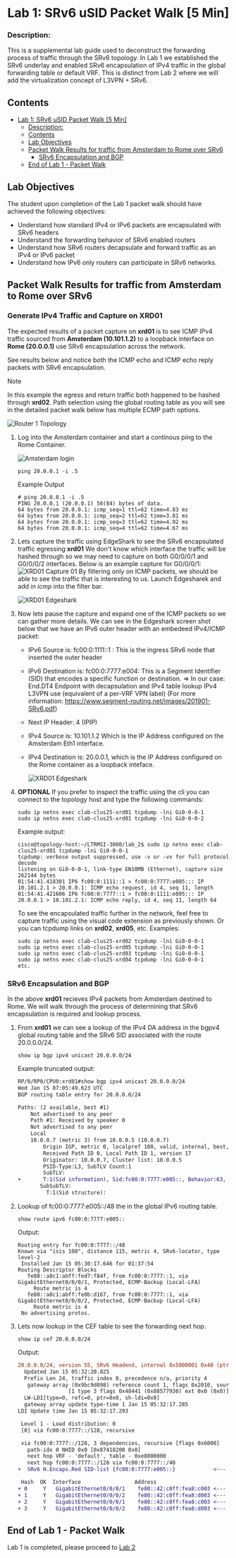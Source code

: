 

# Lab 1: SRv6 uSID Packet Walk [5 Min]

### Description: 
This is a supplemental lab guide used to deconstruct the forwarding process of traffic through the SRv6 topology. In Lab 1 we established the SRv6 underlay and enabled SRv6 encapsulation of IPv4 traffic in the global forwarding table or default VRF. This is distinct from Lab 2 where we will add the virtualization concept of L3VPN + SRv6.

## Contents
- [Lab 1: SRv6 uSID Packet Walk \[5 Min\]](#lab-1-srv6-usid-packet-walk-5-min)
    - [Description:](#description)
  - [Contents](#contents)
  - [Lab Objectives](#lab-objectives)
  - [Packet Walk Results for traffic from Amsterdam to Rome over SRv6](#packet-walk-results-for-traffic-from-amsterdam-to-rome-over-srv6)
    - [SRv6 Encapsulation and BGP](#srv6-encapsulation-and-bgp)
  - [End of Lab 1 - Packet Walk](#end-of-lab-1---packet-walk)
  

## Lab Objectives
The student upon completion of the Lab 1 packet walk should have achieved the following objectives:

* Understand how standard IPv4 or IPv6 packets are encapsulated with SRv6 headers
* Understand the forwarding behavior of SRv6 enabled routers
* Understand how SRv6 routers decapsulate and forward traffic as an IPv4 or IPv6 packet
* Understand how IPv6 only routers can participate in SRv6 networks.

## Packet Walk Results for traffic from Amsterdam to Rome over SRv6

### Generate IPv4 Traffic and Capture on XRD01
The expected results of a packet capture on **xrd01** is to see ICMP IPv4 traffic sourced from **Amsterdam (10.101.1.2)** to a loopback interface on **Rome (20.0.0.1)** use SRv6 encapsulation across the network.

See results below and notice both the ICMP echo and ICMP echo reply packets with SRv6 encapsulation. 
> [!NOTE]
>  In this example the egress and return traffic both happened to be hashed through **xrd02**.
>  Path selection using the global routing table as you will see in the detailed packet walk below
>  has multiple ECMP path options.

![Router 1 Topology](../topo_drawings/packet-walk-r1.png)



1. Log into the Amsterdam container and start a continous ping to the Rome Container.

   ![Amsterdam login](../topo_drawings/lab1-packet-walk-amsterdam.png)

   ```
   ping 20.0.0.1 -i .5
   ```

   Example Output
   ```
   # ping 20.0.0.1 -i .5
   PING 20.0.0.1 (20.0.0.1) 56(84) bytes of data.
   64 bytes from 20.0.0.1: icmp_seq=1 ttl=62 time=4.83 ms
   64 bytes from 20.0.0.1: icmp_seq=2 ttl=62 time=3.81 ms
   64 bytes from 20.0.0.1: icmp_seq=3 ttl=62 time=4.92 ms
   64 bytes from 20.0.0.1: icmp_seq=4 ttl=62 time=4.67 ms
   ```
2. Lets capture the traffic using EdgeShark to see the SRv6 encapsulated traffic egressing **xrd01**  We don't know which interface the traffic will be hashed through so we may need to capture on both G0/0/0/1 and G0/0/0/2 interfaces. Below is an example capture for G0/0/0/1:
   ![XRD01 Capture 01 ](../topo_drawings/lab1-packet-walk-capture-xrd01-1.png)
   By filtering only on ICMP packets, we should be able to see the traffic that is interesting to us.
   Launch Edgesharek and add in *icmp* into the filter bar.

   ![XRD01 Edgeshark ](../topo_drawings/lab1-packet-walk-capture-wireshark.png)
3. Now lets pause the capture and expand one of the ICMP packets so we can gather more details.
   We can see in the Edgeshark screen shot below that we have an IPv6 outer header with an embedeed IPv4/ICMP packet:
   - IPv6 Source is: fc00:0:1111::1 : This is the ingress SRv6 node that inserted the outer header
   - IPv6 Destination is: fc00:0:7777:e004: This is a Segment Identifier (SID) that encodes a specific function or destination. => In our case:  End.DT4 Endpoint with decapsulation and IPv4 table lookup IPv4 L3VPN use (equivalent of a per-VRF VPN label) (For more information: https://www.segment-routing.net/images/201901-SRv6.pdf)
   - Next IP Header: 4 (IPIP)
   - IPv4 Source is: 10.101.1.2 Which is the IP Address configured on the Amsterdam Eth1 interface.
   - IPv4 Destination is: 20.0.0.1, which is the IP Address configured on the Rome container as a loopback inteface.

     ![XRD01 Edgeshark ](../topo_drawings/lab1-packet-walk-wireshark-full-capture.png)
  
4. **OPTIONAL** If you prefer to inspect the traffic using the cli you can connect to the topology host and type the following commands:
   ```
   sudo ip netns exec clab-clus25-xrd01 tcpdump -lni Gi0-0-0-1
   sudo ip netns exec clab-clus25-xrd01 tcpdump -lni Gi0-0-0-2
   ```

   Example output:
   ```
   cisco@topology-host:~/LTRMSI-3000/lab_2$ sudo ip netns exec clab-clus25-xrd01 tcpdump -lni Gi0-0-0-1
   tcpdump: verbose output suppressed, use -v or -vv for full protocol decode
   listening on Gi0-0-0-1, link-type EN10MB (Ethernet), capture size 262144 bytes
   01:54:41.418301 IP6 fc00:0:1111::1 > fc00:0:7777:e005::: IP 10.101.2.1 > 20.0.0.1: ICMP echo request, id 4, seq 11, length
   01:54:41.421606 IP6 fc00:0:7777::1 > fc00:0:1111:e005::: IP 20.0.0.1 > 10.101.2.1: ICMP echo reply, id 4, seq 11, length 64
   ```

   To see the encapsulated traffic further in the network, feel free to capture traffic using the visual code extension as previously shown. Or you can tcpdump links on **xrd02**, **xrd05**, etc. Examples:
   ```
   sudo ip netns exec clab-clus25-xrd02 tcpdump -lni Gi0-0-0-1
   sudo ip netns exec clab-clus25-xrd05 tcpdump -lni Gi0-0-0-1
   sudo ip netns exec clab-clus25-xrd03 tcpdump -lni Gi0-0-0-1
   sudo ip netns exec clab-clus25-xrd04 tcpdump -lni Gi0-0-0-1
   etc.
   ```



### SRv6 Encapsulation and BGP

In the above **xrd01** recieves IPv4 packets from Amsterdam destined to Rome. We will walk through the process of determining that SRv6 encapsulation is required and lookup process.

1. From **xrd01** we can see a lookup of the IPv4 DA address in the bgpv4 global routing table and the SRv6 SID associated with the route 20.0.0.0/24.
   ```
   show ip bgp ipv4 unicast 20.0.0.0/24
   ```

   Example truncated output:
   ```diff
   RP/0/RP0/CPU0:xrd01#show bgp ipv4 unicast 20.0.0.0/24
   Wed Jan 15 07:05:49.623 UTC
   BGP routing table entry for 20.0.0.0/24

   Paths: (2 available, best #1)
       Not advertised to any peer
       Path #1: Received by speaker 0
       Not advertised to any peer
       Local
       10.0.0.7 (metric 3) from 10.0.0.5 (10.0.0.7)
           Origin IGP, metric 0, localpref 100, valid, internal, best, group-best
           Received Path ID 0, Local Path ID 1, version 17
           Originator: 10.0.0.7, Cluster list: 10.0.0.5
           PSID-Type:L3, SubTLV Count:1
           SubTLV:
   +       T:1(Sid information), Sid:fc00:0:7777:e005::, Behavior:63, SS-TLV Count:1    <---- SRv6 SID encapsulation
          SubSubTLV:
            T:1(Sid structure):
   ```

2. Lookup of fc00:0:7777:e005::/48 the in the global IPv6 routing table.
   ```
   show route ipv6 fc00:0:7777:e005::
   ```

   Output:
   ```
   Routing entry for fc00:0:7777::/48
   Known via "isis 100", distance 115, metric 4, SRv6-locator, type level-2
    Installed Jan 15 05:30:17.646 for 01:37:54
   Routing Descriptor Blocks
      fe80::a8c1:abff:fed7:f84f, from fc00:0:7777::1, via GigabitEthernet0/0/0/1, Protected, ECMP-Backup (Local-LFA)
        Route metric is 4
      fe80::a8c1:abff:fe0b:d167, from fc00:0:7777::1, via GigabitEthernet0/0/0/2, Protected, ECMP-Backup (Local-LFA)
        Route metric is 4
    No advertising protos.
   ```

3. Lets now lookup in the CEF table to see the forwarding next hop.
   ```
   show ip cef 20.0.0.0/24
   ```

   Output:
   ```diff
   20.0.0.0/24, version 55, SRv6 Headend, internal 0x5000001 0x40 (ptr 0x873d5f38) [1], 0x0 (0x0), 0x0 (0x9423a3b0)
     Updated Jan 15 05:32:20.825
     Prefix Len 24, traffic index 0, precedence n/a, priority 4
      gateway array (0x9bc9d098) reference count 1, flags 0x2010, source rib (7), 0 backups
                   [1 type 3 flags 0x48441 (0x88577930) ext 0x0 (0x0)]
     LW-LDI[type=0, refc=0, ptr=0x0, sh-ldi=0x0]
     gateway array update type-time 1 Jan 15 05:32:17.285
   LDI Update time Jan 15 05:32:17.293

    Level 1 - Load distribution: 0
    [0] via fc00:0:7777::/128, recursive

    via fc00:0:7777::/128, 3 dependencies, recursive [flags 0x6000]
      path-idx 0 NHID 0x0 [0x87418200 0x0]
      next hop VRF - 'default', table - 0xe0800000
      next hop fc00:0:7777::/128 via fc00:0:7777::/48
   +  SRv6 H.Encaps.Red SID-list {fc00:0:7777:e005::}            <--- uSID Encapsulation

    Hash  OK  Interface                 Address
   + 0     Y   GigabitEthernet0/0/0/1    fe80::42:c0ff:fea8:c003 <--- ECMP Next-hop
   + 1     Y   GigabitEthernet0/0/0/2    fe80::42:c0ff:fea8:d003 <--- ECMP Next-hop
   + 2     Y   GigabitEthernet0/0/0/1    fe80::42:c0ff:fea8:c003 <--- ECMP Next-hop
   + 3     Y   GigabitEthernet0/0/0/2    fe80::42:c0ff:fea8:d003 <--- ECMP Next-hop
   ```




## End of Lab 1 - Packet Walk

Lab 1 is completed, please proceed to [Lab 2](https://github.com/cisco-asp-web/LTRMSI-3000/blob/main/lab_2/lab_2-guide.md)
